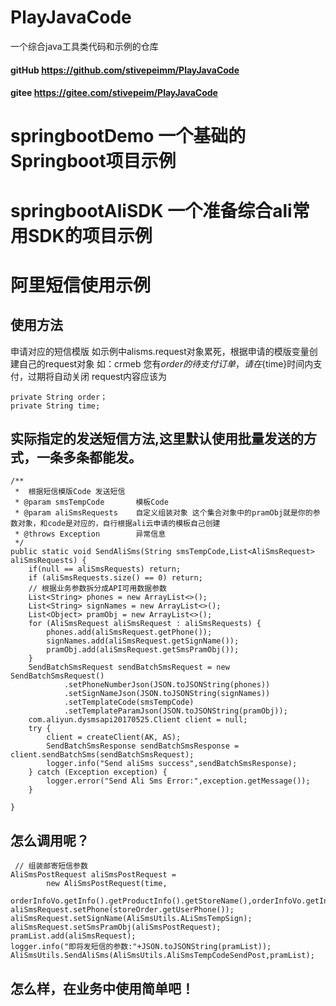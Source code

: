 # PlayJavaCode
一个综合java工具类代码和示例的仓库

#### gitHub https://github.com/stivepeimm/PlayJavaCode
#### gitee https://gitee.com/stivepeim/PlayJavaCode
# springbootDemo 一个基础的Springboot项目示例


# springbootAliSDK 一个准备综合ali常用SDK的项目示例
# 阿里短信使用示例
## 使用方法
申请对应的短信模版
如示例中alisms.request对象累死，根据申请的模版变量创建自己的request对象
如：crmeb 您有${order}的待支付订单，请在${time}时间内支付，过期将自动关闭
request内容应该为
~~~
private String order；
private String time;
~~~
## 实际指定的发送短信方法,这里默认使用批量发送的方式，一条多条都能发。
~~~
/**
 *  根据短信模版Code 发送短信
 * @param smsTempCode       模板Code
 * @param aliSmsRequests    自定义组装对象 这个集合对象中的pramObj就是你的参数对象，和code是对应的，自行根据ali云申请的模板自己创建
 * @throws Exception        异常信息
 */
public static void SendAliSms(String smsTempCode,List<AliSmsRequest> aliSmsRequests) {
    if(null == aliSmsRequests) return;
    if (aliSmsRequests.size() == 0) return;
    // 根据业务参数拆分成API可用数据参数
    List<String> phones = new ArrayList<>();
    List<String> signNames = new ArrayList<>();
    List<Object> pramObj = new ArrayList<>();
    for (AliSmsRequest aliSmsRequest : aliSmsRequests) {
        phones.add(aliSmsRequest.getPhone());
        signNames.add(aliSmsRequest.getSignName());
        pramObj.add(aliSmsRequest.getSmsPramObj());
    }
    SendBatchSmsRequest sendBatchSmsRequest = new SendBatchSmsRequest()
            .setPhoneNumberJson(JSON.toJSONString(phones))
            .setSignNameJson(JSON.toJSONString(signNames))
            .setTemplateCode(smsTempCode)
            .setTemplateParamJson(JSON.toJSONString(pramObj));
    com.aliyun.dysmsapi20170525.Client client = null;
    try {
        client = createClient(AK, AS);
        SendBatchSmsResponse sendBatchSmsResponse = client.sendBatchSms(sendBatchSmsRequest);
        logger.info("Send aliSms success",sendBatchSmsResponse);
    } catch (Exception exception) {
        logger.error("Send Ali Sms Error:",exception.getMessage());
    }

}
~~~
## 怎么调用呢？
~~~
 // 组装邮寄短信参数
AliSmsPostRequest aliSmsPostRequest =
        new AliSmsPostRequest(time,
                orderInfoVo.getInfo().getProductInfo().getStoreName(),orderInfoVo.getInfo().getCartNum()+"");
aliSmsRequest.setPhone(storeOrder.getUserPhone());
aliSmsRequest.setSignName(AliSmsUtils.ALiSmsTempSign);
aliSmsRequest.setSmsPramObj(aliSmsPostRequest);
pramList.add(aliSmsRequest);
logger.info("即将发短信的参数:"+JSON.toJSONString(pramList));
AliSmsUtils.SendAliSms(AliSmsUtils.AliSmsTempCodeSendPost,pramList);
~~~

## 怎么样，在业务中使用简单吧！
